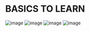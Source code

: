 # BASICS TO LEARN 

![image](https://user-images.githubusercontent.com/123716596/224399207-42e8a3b2-16a3-49fa-bc53-8cce8dd0becc.png)
![image](https://user-images.githubusercontent.com/123716596/224404374-26431fe0-3980-43a1-80ee-20cfd3f11dd4.png)
![image](https://user-images.githubusercontent.com/123716596/224404569-1814fd7f-5b3a-40a4-8e07-5ab4220e3ef4.png)
![image](https://user-images.githubusercontent.com/123716596/224404465-a0293857-3d51-4a6f-b1d9-7ab479a01226.png)

